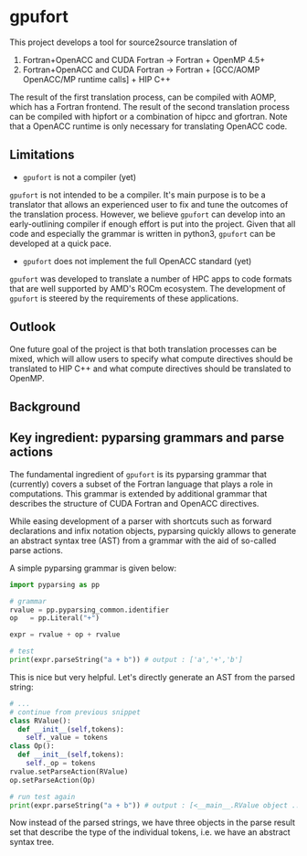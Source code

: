# gpufort

This project develops a tool for source2source translation of

1. Fortran+OpenACC and CUDA Fortran -> Fortran + OpenMP 4.5+
2. Fortran+OpenACC and CUDA Fortran -> Fortran + [GCC/AOMP OpenACC/MP runtime calls] + HIP C++

The result of the first translation process, can be compiled
with AOMP, which has a Fortran frontend.
The result of the second translation process can be compiled
with hipfort or a combination of hipcc and gfortran.
Note that a OpenACC runtime is only necessary for translating
OpenACC code.

## Limitations

* `gpufort` is not a compiler (yet)

`gpufort` is not intended to be a compiler.
It's main purpose is to be a translator that allows
an experienced user to fix and tune the outcomes
of the translation process. 
However, we believe `gpufort` can develop into an 
early-outlining compiler if enough effort 
is put into the project.
Given that all code and especially the grammar is
written in python3, `gpufort` can be developed at a quick 
pace.

* `gpufort` does not implement the full OpenACC standard (yet)

`gpufort` was developed to translate a number of HPC apps
to code formats that are well supported by AMD's ROCm ecosystem.
The development of `gpufort` is steered by the requirements
of these applications.

## Outlook

One future goal of the project is that both translation 
processes can be mixed, which will allow users to specify what 
compute directives should be translated to HIP C++ and what compute
directives should be translated to OpenMP.

## Background

## Key ingredient: pyparsing grammars and parse actions

The fundamental ingredient of `gpufort` is its pyparsing grammar that (currently) covers a subset of the Fortran
language that plays a role in computations. This grammar is extended by additional grammar that describes
the structure of CUDA Fortran and OpenACC directives.

While easing development of a parser with shortcuts such as forward declarations and infix notation objects,
pyparsing quickly allows to generate an abstract syntax tree (AST) from a grammar with the aid 
of so-called parse actions.

A simple pyparsing grammar is given below:

```python
import pyparsing as pp

# grammar
rvalue = pp.pyparsing_common.identifier
op   = pp.Literal("+")

expr = rvalue + op + rvalue

# test
print(expr.parseString("a + b")) # output : ['a','+','b']
```

This is nice but very helpful. Let's directly generate an AST from the parsed string:

```python
# ...
# continue from previous snippet
class RValue():
  def __init__(self,tokens):
    self._value = tokens
class Op():
  def __init__(self,tokens):
    self._op = tokens
rvalue.setParseAction(RValue)
op.setParseAction(Op)

# run test again
print(expr.parseString("a + b")) # output : [<__main__.RValue object ...>, <__main__.Op object ...>, <__main__.RValue object ...>]
```

Now instead of the parsed strings, we have three objects in the parse result set
that describe the type of the individual tokens, i.e. we have an abstract syntax tree.
